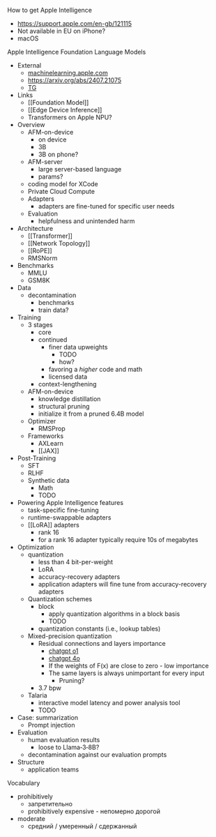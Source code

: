 

How to get Apple Intelligence
- https://support.apple.com/en-gb/121115
- Not available in EU on iPhone?
- macOS


Apple Intelligence Foundation Language Models
- External
	- [machinelearning.apple.com](https://machinelearning.apple.com/research/apple-intelligence-foundation-language-models)
	- https://arxiv.org/abs/2407.21075
	- [TG](https://t.me/c/1508800336/4473)
- Links
	- [[Foundation Model]]
	- [[Edge Device Inference]]
	- Transformers on Apple NPU?
- Overview
	- AFM-on-device
		- on device
		- 3B
		- 3B on phone?
	- AFM-server
		- large server-based language
		- params?
	- coding model for XCode
	- Private Cloud Compute
	- Adapters
		- adapters are fine-tuned for specific user needs
	- Evaluation
		- helpfulness and unintended harm
- Architecture
	- [[Transformer]]
	- [[Network Topology]]
	- [[RoPE]]
	- RMSNorm
- Benchmarks
	- MMLU
	- GSM8K
- Data
	- decontamination
		- benchmarks
		- train data?
- Training
	- 3 stages
		- core
		- continued
			- finer data upweights
				- TODO
				- how?
			- favoring a *higher* code and math
			- licensed data
		- context-lengthening
	- AFM-on-device
		- knowledge distillation
		- structural pruning
		- initialize it from a pruned 6.4B model
	- Optimizer
		- RMSProp
	- Frameworks
		- AXLearn
		- [[JAX]]
- Post-Training
	- SFT
	- RLHF
	- Synthetic data
		- Math
		- TODO
- Powering Apple Intelligence features
	- task-specific fine-tuning
	- runtime-swappable adapters
	- [[LoRA]] adapters
		- rank 16
		- for a rank 16 adapter typically require 10s of megabytes
- Optimization
	- quantization
		- less than 4 bit-per-weight
		- LoRA
		- accuracy-recovery adapters
		- application adapters will fine tune from accuracy-recovery adapters
	- Quantization schemes
		- block
			- apply quantization algorithms in a block basis
			- TODO
		- quantization constants (i.e., lookup tables)
	- Mixed-precision quantization
		- Residual connections and layers importance
			- [chatgpt o1](https://chatgpt.com/c/677ecdc4-cfa0-8000-9c05-8502911e620f)
			- [chatgpt 4o](https://chatgpt.com/c/677ece80-beec-8000-b27d-272c16e55e27)
			- If the weights of F(x) are close to zero - low importance
			- The same layers is always unimportant for every input
				- Pruning?
		- 3.7 bpw
	- Talaria
		- interactive model latency and power analysis tool
		- TODO
- Case: summarization
	- Prompt injection
- Evaluation
	- human evaluation results
		- loose to Llama‑3‑8B?
	- decontamination against our evaluation prompts
- Structure
	- application teams


Vocabulary
- prohibitively
	- запретительно
	- prohibitively expensive - непомерно дорогой
- moderate
	- средний / умеренный / сдержанный